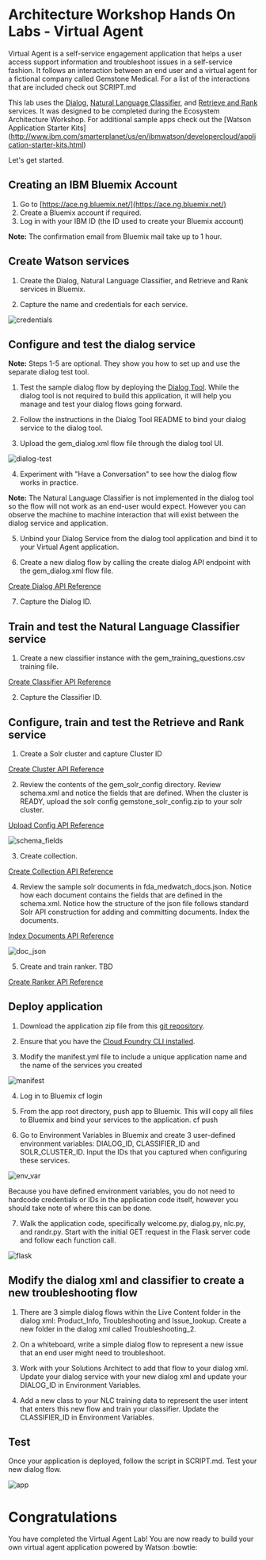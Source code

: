 # Architecture Workshop Hands On Labs - Virtual Agent

 Virtual Agent is a self-service engagement application that helps a user access support information and troubleshoot issues in a self-service fashion. It follows an interaction between an end user and a virtual agent for a fictional company called Gemstone Medical. For a list of the interactions that are included check out SCRIPT.md

 This lab uses the [Dialog][dialog_service], [Natural Language Classifier][nlc_service], and [Retrieve and Rank][rr_service] services. It was designed to be completed during the Ecosystem Architecture Workshop. For additional sample apps check out the [Watson Application Starter Kits] (http://www.ibm.com/smarterplanet/us/en/ibmwatson/developercloud/application-starter-kits.html)

  Let's get started.

## Creating an IBM Bluemix Account

  1. Go to [https://ace.ng.bluemix.net/](https://ace.ng.bluemix.net/)
  2. Create a Bluemix account if required.
  3. Log in with your IBM ID (the ID used to create your Bluemix account)

**Note:** The confirmation email from Bluemix mail take up to 1 hour.

## Create Watson services

  1. Create the Dialog, Natural Language Classifier, and Retrieve and Rank services in Bluemix.

  2. Capture the name and credentials for each service.

  ![credentials](instructions/credentials.png)

## Configure and test the dialog service

  **Note:** Steps 1-5 are optional. They show you how to set up and use the separate dialog test tool.

  1. Test the sample dialog flow by deploying the [Dialog Tool](https://github.com/watson-developer-cloud/dialog-tool?cm_mc_uid=79962573693514539991735&cm_mc_sid_50200000=1456761145). While the dialog tool is not required to build this application, it will help you manage and test your dialog flows going forward.

  2. Follow the instructions in the Dialog Tool README to bind your dialog service to the dialog tool.

  3. Upload the gem_dialog.xml flow file through the dialog tool UI.

  ![dialog-test](instructions/dialog-test.png)

  4. Experiment with "Have a Conversation" to see how the dialog flow works in practice.

  **Note:** The Natural Language Classifier is not implemented in the dialog tool so the flow will not work as an end-user would expect. However you can observe the machine to machine interaction that will exist between the dialog service and application.

  5. Unbind your Dialog Service from the dialog tool application and bind it to your Virtual Agent application.

  6. Create a new dialog flow by calling the create dialog API endpoint with the gem_dialog.xml flow file.

  [Create Dialog API Reference](http://www.ibm.com/smarterplanet/us/en/ibmwatson/developercloud/dialog/api/v1/#create-dialog)

  7. Capture the Dialog ID.

## Train and test the Natural Language Classifier service

  1. Create a new classifier instance with the gem_training_questions.csv training file.

  [Create Classifier API Reference](http://www.ibm.com/smarterplanet/us/en/ibmwatson/developercloud/natural-language-classifier/api/v1/#create_classifier)

  2. Capture the Classifier ID.

## Configure, train and test the Retrieve and Rank service

  1. Create a Solr cluster and capture Cluster ID

  [Create Cluster API Reference](https://www.ibm.com/smarterplanet/us/en/ibmwatson/developercloud/retrieve-and-rank/api/v1/#create_solr_cluster)

  2. Review the contents of the gem_solr_config directory. Review schema.xml and notice the fields that are defined. When the cluster is READY, upload the solr config gemstone_solr_config.zip to your solr cluster.

  [Upload Config API Reference](https://www.ibm.com/smarterplanet/us/en/ibmwatson/developercloud/retrieve-and-rank/api/v1/#upload_config)

  ![schema_fields](instructions/fields.png)

  3. Create collection.

  [Create Collection API Reference](https://www.ibm.com/smarterplanet/us/en/ibmwatson/developercloud/retrieve-and-rank/api/v1/#create_solr_collection)

  4. Review the sample solr documents in fda_medwatch_docs.json. Notice how each document contains the fields that are defined in the schema.xml. Notice how the structure of the json file follows standard Solr API construction for adding and committing documents. Index the documents.

  [Index Documents API Reference](https://www.ibm.com/smarterplanet/us/en/ibmwatson/developercloud/retrieve-and-rank/api/v1/#index_doc)

  ![doc_json](instructions/docs.png)

  5. Create and train ranker. TBD

  [Create Ranker API Reference](https://www.ibm.com/smarterplanet/us/en/ibmwatson/developercloud/retrieve-and-rank/api/v1/#create_ranker)

## Deploy application

  1. Download the application zip file from this [git repository](https://github.com/cackerso/virual-agent-lab).

  2. Ensure that you have the [Cloud Foundry CLI installed](https://console.ng.bluemix.net/docs/starters/install_cli.html).

  3. Modify the manifest.yml file to include a unique application name and the name of the services you created

  ![manifest](instructions/manifest.png)

  4. Log in to Bluemix
      cf login

  5. From the app root directory, push app to Bluemix. This will copy all files to Bluemix and bind your services to the application.
      cf push <application name>

  6. Go to Environment Variables in Bluemix and create 3 user-defined environment variables: DIALOG_ID, CLASSIFIER_ID and SOLR_CLUSTER_ID. Input the IDs that you captured when configuring these services.

  ![env_var](instructions/env_var.png)

  Because you have defined environment variables, you do not need to hardcode credentials or IDs in the application code itself, however you should take note of where this can be done.

  7. Walk the application code, specifically welcome.py, dialog.py, nlc.py, and randr.py. Start with the initial GET request in the Flask server code and follow each function call.

  ![flask](instructions/flask_get.png)

## Modify the dialog xml and classifier to create a new troubleshooting flow

  1. There are 3 simple dialog flows within the Live Content folder in the dialog xml: Product_Info, Troubleshooting and Issue_lookup. Create a new folder in the dialog xml called Troubleshooting_2.

  2. On a whiteboard, write a simple dialog flow to represent a new issue that an end user might need to troubleshoot.

  3. Work with your Solutions Architect to add that flow to your dialog xml. Update your dialog service with your new dialog xml and update your DIALOG_ID in Environment Variables.

  4. Add a new class to your NLC training data to represent the user intent that enters this new flow and train your classifier. Update the CLASSIFIER_ID in Environment Variables.

## Test

  Once your application is deployed, follow the script in SCRIPT.md. Test your new dialog flow.

  ![app](instructions/app.png)

# Congratulations

You have completed the Virtual Agent Lab! You are now ready to build your own virtual agent application powered by Watson :bowtie:

[bluemix]: https://console.ng.bluemix.net/
[wdc_services]: http://www.ibm.com/smarterplanet/us/en/ibmwatson/developercloud/services-catalog.html
[dialog_service]: http://www.ibm.com/smarterplanet/us/en/ibmwatson/developercloud/personality-insights.html
[nlc_service]: http://www.ibm.com/smarterplanet/us/en/ibmwatson/developercloud/personality-insights.html
[rr_service]: http://www.ibm.com/smarterplanet/us/en/ibmwatson/developercloud/personality-insights.html
